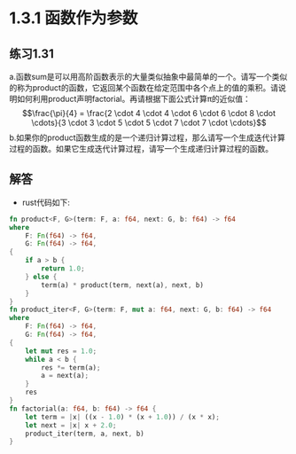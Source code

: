 # 1.3.1 函数作为参数
## 练习1.31
a.函数sum是可以用高阶函数表示的大量类似抽象中最简单的一个。请写一个类似的称为product的函数，它返回某个函数在给定范围中各个点上的值的乘积。请说明如何利用product声明factorial。再请根据下面公式计算π的近似值：
$$\frac{\pi}{4} = \frac{2 \cdot 4 \cdot 4 \cdot 6 \cdot 6 \cdot 8 \cdot \cdots}{3 \cdot 3 \cdot 5 \cdot 5 \cdot 7 \cdot 7 \cdot \cdots}$$
b.如果你的product函数生成的是一个递归计算过程，那么请写一个生成迭代计算过程的函数。如果它生成迭代计算过程，请写一个生成递归计算过程的函数。

## 解答
* rust代码如下:
```rust
fn product<F, G>(term: F, a: f64, next: G, b: f64) -> f64
where
    F: Fn(f64) -> f64,
    G: Fn(f64) -> f64,
{
    if a > b {
        return 1.0;
    } else {
        term(a) * product(term, next(a), next, b)
    }
}
fn product_iter<F, G>(term: F, mut a: f64, next: G, b: f64) -> f64
where
    F: Fn(f64) -> f64,
    G: Fn(f64) -> f64,
{
    let mut res = 1.0;
    while a < b {
        res *= term(a);
        a = next(a);
    }
    res
}
fn factorial(a: f64, b: f64) -> f64 {
    let term = |x| ((x - 1.0) * (x + 1.0)) / (x * x);
    let next = |x| x + 2.0;
    product_iter(term, a, next, b)
}
```